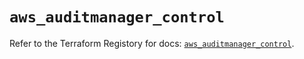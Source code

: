 # `aws_auditmanager_control`

Refer to the Terraform Registory for docs: [`aws_auditmanager_control`](https://www.terraform.io/docs/providers/aws/r/auditmanager_control).
